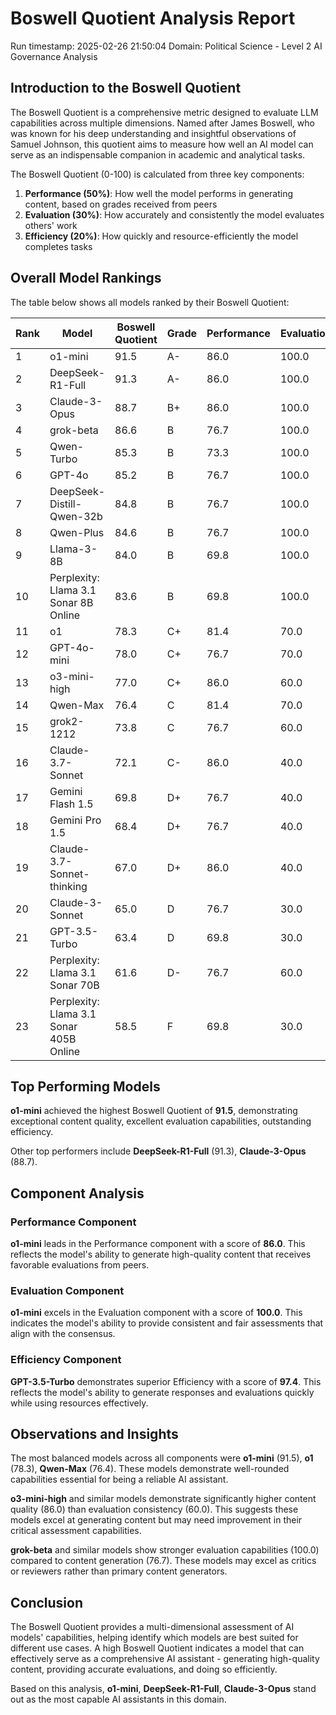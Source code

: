# Boswell Quotient Analysis Report

Run timestamp: 2025-02-26 21:50:04
Domain: Political Science - Level 2 AI Governance Analysis

## Introduction to the Boswell Quotient
The Boswell Quotient is a comprehensive metric designed to evaluate LLM capabilities across multiple dimensions. Named after James Boswell, who was known for his deep understanding and insightful observations of Samuel Johnson, this quotient aims to measure how well an AI model can serve as an indispensable companion in academic and analytical tasks.

The Boswell Quotient (0-100) is calculated from three key components:
1. **Performance (50%)**: How well the model performs in generating content, based on grades received from peers
2. **Evaluation (30%)**: How accurately and consistently the model evaluates others' work
3. **Efficiency (20%)**: How quickly and resource-efficiently the model completes tasks

## Overall Model Rankings
The table below shows all models ranked by their Boswell Quotient:

| Rank | Model | Boswell Quotient | Grade | Performance | Evaluation | Efficiency |
|------|-------|-----------------|-------|------------|------------|------------|
| 1 | o1-mini | 91.5 | A- | 86.0 | 100.0 | 92.4 |
| 2 | DeepSeek-R1-Full | 91.3 | A- | 86.0 | 100.0 | N/A |
| 3 | Claude-3-Opus | 88.7 | B+ | 86.0 | 100.0 | 78.6 |
| 4 | grok-beta | 86.6 | B | 76.7 | 100.0 | 91.1 |
| 5 | Qwen-Turbo | 85.3 | B | 73.3 | 100.0 | 93.3 |
| 6 | GPT-4o | 85.2 | B | 76.7 | 100.0 | 84.2 |
| 7 | DeepSeek-Distill-Qwen-32b | 84.8 | B | 76.7 | 100.0 | 82.3 |
| 8 | Qwen-Plus | 84.6 | B | 76.7 | 100.0 | 80.9 |
| 9 | Llama-3-8B | 84.0 | B | 69.8 | 100.0 | 95.6 |
| 10 | Perplexity: Llama 3.1 Sonar 8B Online | 83.6 | B | 69.8 | 100.0 | 93.6 |
| 11 | o1 | 78.3 | C+ | 81.4 | 70.0 | 83.0 |
| 12 | GPT-4o-mini | 78.0 | C+ | 76.7 | 70.0 | 93.4 |
| 13 | o3-mini-high | 77.0 | C+ | 86.0 | 60.0 | 80.1 |
| 14 | Qwen-Max | 76.4 | C | 81.4 | 70.0 | 73.4 |
| 15 | grok2-1212 | 73.8 | C | 76.7 | 60.0 | 87.4 |
| 16 | Claude-3.7-Sonnet | 72.1 | C- | 86.0 | 40.0 | 85.1 |
| 17 | Gemini Flash 1.5 | 69.8 | D+ | 76.7 | 40.0 | 97.3 |
| 18 | Gemini Pro 1.5 | 68.4 | D+ | 76.7 | 40.0 | 90.3 |
| 19 | Claude-3.7-Sonnet-thinking | 67.0 | D+ | 86.0 | 40.0 | 59.8 |
| 20 | Claude-3-Sonnet | 65.0 | D | 76.7 | 30.0 | 88.0 |
| 21 | GPT-3.5-Turbo | 63.4 | D | 69.8 | 30.0 | 97.4 |
| 22 | Perplexity: Llama 3.1 Sonar 70B | 61.6 | D- | 76.7 | 60.0 | 26.1 |
| 23 | Perplexity: Llama 3.1 Sonar 405B Online | 58.5 | F | 69.8 | 30.0 | 73.3 |

## Top Performing Models

**o1-mini** achieved the highest Boswell Quotient of **91.5**, 
demonstrating exceptional content quality, excellent evaluation capabilities, outstanding efficiency.

Other top performers include **DeepSeek-R1-Full** (91.3), **Claude-3-Opus** (88.7).

## Component Analysis

### Performance Component
**o1-mini** leads in the Performance component with a score of **86.0**. This reflects the model's ability to generate high-quality content that receives favorable evaluations from peers.

### Evaluation Component
**o1-mini** excels in the Evaluation component with a score of **100.0**. This indicates the model's ability to provide consistent and fair assessments that align with the consensus.

### Efficiency Component
**GPT-3.5-Turbo** demonstrates superior Efficiency with a score of **97.4**. This reflects the model's ability to generate responses and evaluations quickly while using resources effectively.

## Observations and Insights
The most balanced models across all components were **o1-mini** (91.5), **o1** (78.3), **Qwen-Max** (76.4). These models demonstrate well-rounded capabilities essential for being a reliable AI assistant.

**o3-mini-high** and similar models demonstrate significantly higher content quality (86.0) than evaluation consistency (60.0). This suggests these models excel at generating content but may need improvement in their critical assessment capabilities.

**grok-beta** and similar models show stronger evaluation capabilities (100.0) compared to content generation (76.7). These models may excel as critics or reviewers rather than primary content generators.

## Conclusion
The Boswell Quotient provides a multi-dimensional assessment of AI models' capabilities, helping identify which models are best suited for different use cases. A high Boswell Quotient indicates a model that can effectively serve as a comprehensive AI assistant - generating high-quality content, providing accurate evaluations, and doing so efficiently.

Based on this analysis, **o1-mini**, **DeepSeek-R1-Full**, **Claude-3-Opus** stand out as the most capable AI assistants in this domain.